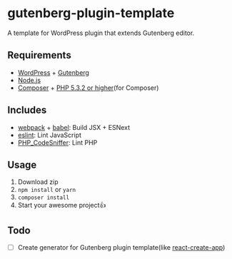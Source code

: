 # gutenberg-plugin-template

A template for WordPress plugin that extends Gutenberg editor.

## Requirements

- [WordPress](https://wordpress.org/) + [Gutenberg](https://wordpress.org/plugins/gutenberg/)
- [Node.js](https://nodejs.org/en/)
- [Composer](https://getcomposer.org/) + [PHP 5.3.2 or higher](http://php.net/)(for Composer)

## Includes

- [webpack](https://webpack.js.org/) + [babel](https://babeljs.io/): Build JSX + ESNext
- [eslint](https://eslint.org/): Lint JavaScript
- [PHP_CodeSniffer](https://github.com/squizlabs/PHP_CodeSniffer): Lint PHP

## Usage

1. Download zip
2. `npm install` or `yarn`
3. `composer install`
4. Start your awesome project👍

## Todo

- [ ] Create generator for Gutenberg plugin template(like [react-create-app](https://github.com/facebookincubator/create-react-app))
